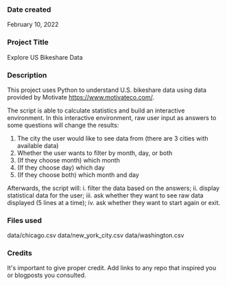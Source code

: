### Date created
February 10, 2022

### Project Title
Explore US Bikeshare Data 

### Description
This project uses Python to understand U.S. bikeshare data using data
provided by Motivate <https://www.motivateco.com/>.

The script is able to calculate statistics and build an interactive environment.
In this interactive environment, raw user input as answers to some questions will 
change the results: 
1. The city the user would like to see data from (there are 3 cities with available data)
2. Whether the user wants to filter by month, day, or both 
3. (If they choose month) which month
4. (If they choose day) which day
5. (If they choose both) which month and day

Afterwards, the script will: 
i. filter the data based on the answers; 
ii. display statistical data for the user;
iii. ask whether they want to see raw data displayed (5 lines at a time);
iv. ask whether they want to start again or exit. 

### Files used
data/chicago.csv
data/new_york_city.csv
data/washington.csv

### Credits
It's important to give proper credit. Add links to any repo that inspired you or blogposts you consulted.

